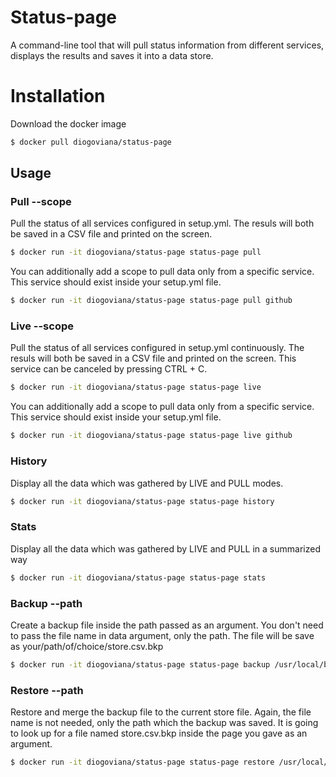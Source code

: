 # Status-page
A command-line tool that will pull status information from different services, displays the results and saves it into a data store.

# Installation
Download the docker image

```bash
$ docker pull diogoviana/status-page
```

## Usage

### Pull --scope
Pull the status of all services configured in setup.yml. The resuls will both be saved in a CSV file and printed on the screen.
```bash
$ docker run -it diogoviana/status-page status-page pull
```
You can additionally add a scope to pull data only from a specific service. This service should exist inside your setup.yml file.
```bash
$ docker run -it diogoviana/status-page status-page pull github
```

### Live --scope
Pull the status of all services configured in setup.yml continuously. The resuls will both be saved in a CSV file and printed on the screen. This service can be canceled by pressing CTRL + C.
```bash
$ docker run -it diogoviana/status-page status-page live
```
You can additionally add a scope to pull data only from a specific service. This service should exist inside your setup.yml file.
```bash
$ docker run -it diogoviana/status-page status-page live github
```

### History 
Display all the data which was gathered by LIVE and PULL modes.
```bash
$ docker run -it diogoviana/status-page status-page history
```

### Stats 
Display all the data which was gathered by LIVE and PULL in a summarized way
```bash
$ docker run -it diogoviana/status-page status-page stats
```

### Backup --path 
Create a backup file inside the path passed as an argument. You don't need to pass the file name in data argument, only the path. The file will be save as your/path/of/choice/store.csv.bkp
```bash
$ docker run -it diogoviana/status-page status-page backup /usr/local/bkp
```

### Restore --path 
Restore and merge the backup file to the current store file. Again, the file name is not needed, only the path which the backup was saved. It is going to look up for a file named store.csv.bkp inside the page you gave as an argument.
```bash
$ docker run -it diogoviana/status-page status-page restore /usr/local/bkp
```
